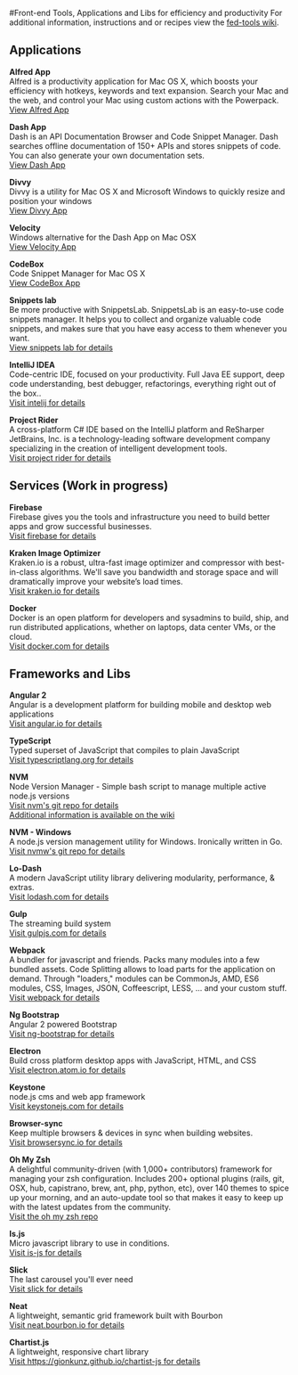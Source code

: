 #Front-end Tools, Applications and Libs for efficiency and productivity
For additional information, instructions and or recipes view the [fed-tools wiki](https://github.com/jessepinuelas/frontend-tools/wiki).    


## Applications
**Alfred App**  
Alfred is a productivity application for Mac OS X, which boosts your efficiency with hotkeys, 
keywords and text expansion. Search your Mac and the web, and control your Mac using custom 
actions with the Powerpack.   
[View Alfred App](https://www.alfredapp.com/)   

**Dash App**  
Dash is an API Documentation Browser and Code Snippet Manager. Dash searches offline documentation
of 150+ APIs and stores snippets of code. You can also generate your own documentation sets.   
[View Dash App](https://kapeli.com/dash)  

**Divvy**  
Divvy is a utility for Mac OS X and Microsoft Windows to quickly resize and position your windows   
[View Divvy App](http://mizage.com/divvy/)  

**Velocity**  
Windows alternative for the Dash App on Mac OSX   
[View Velocity App](http://velocity.silverlakesoftware.com/)    

**CodeBox**  
Code Snippet Manager for Mac OS X   
[View CodeBox App](http://www.shpakovski.com/codebox/)  

**Snippets lab**  
Be more productive with SnippetsLab. SnippetsLab is an easy-to-use code snippets manager. It helps you to collect and organize valuable code snippets, and makes sure that you have easy access to them whenever you want.  
[View snippets lab for details](https://www.renfei.org/snippets-lab/)  

**IntelliJ IDEA**  
Code-centric IDE, focused on your productivity. Full Java EE support, deep code understanding, best debugger, refactorings, everything right out of the box..   
[Visit intelij for details](https://www.jetbrains.com/idea/)  

**Project Rider**  
A cross-platform C# IDE based on the IntelliJ platform and ReSharper
JetBrains, Inc. is a technology-leading software development company specializing in the creation 
of intelligent development tools.  
[Visit project rider for details](https://www.jetbrains.com/rider/)  


## Services (Work in progress)  
**Firebase**  
Firebase gives you the tools and infrastructure you need to build better apps and grow successful businesses.  
[Visit firebase for details](https://firebase.google.com/)  

**Kraken Image Optimizer**  
Kraken.io is a robust, ultra-fast image optimizer and compressor with best-in-class algorithms. 
We'll save you bandwidth and storage space and will dramatically improve your website’s load times.  
[Visit kraken.io for details](https://kraken.io/)  

**Docker**  
Docker is an open platform for developers and sysadmins to build, ship, and run distributed 
applications, whether on laptops, data center VMs, or the cloud.   
[Visit docker.com for details](https://www.docker.com/)  


## Frameworks and Libs
**Angular 2**  
Angular is a development platform for building mobile and desktop web applications  
[Visit angular.io for details](https://angular.io/)

**TypeScript**  
Typed superset of JavaScript that compiles to plain JavaScript  
[Visit typescriptlang.org for details](http://www.typescriptlang.org/)  

**NVM**  
Node Version Manager - Simple bash script to manage multiple active node.js versions  
[Visit nvm's git repo for details](https://github.com/creationix/nvm)  
[Additional information is available on the wiki](https://github.com/jessepinuelas/frontend-resources/wiki/Node-Version-Manager)
 
**NVM - Windows**  
A node.js version management utility for Windows. Ironically written in Go.   
[Visit nvmw's git repo for details](https://github.com/coreybutler/nvm-windows)  

**Lo-Dash**  
A modern JavaScript utility library delivering modularity, performance, & extras.  
[Visit lodash.com for details](https://lodash.com/)
 
**Gulp**  
The streaming build system  
[Visit gulpjs.com for details](http://gulpjs.com)  

**Webpack**  
A bundler for javascript and friends. Packs many modules into a few bundled assets. Code Splitting allows to load parts for the application on demand. Through "loaders," modules can be CommonJs, AMD, ES6 modules, CSS, Images, JSON, Coffeescript, LESS, ... and your custom stuff.  
[Visit webpack for details](https://webpack.github.io)

**Ng Bootstrap**  
Angular 2 powered Bootstrap  
[Visit ng-bootstrap for details](https://ng-bootstrap.github.io/#/home)
 
**Electron**  
Build cross platform desktop apps with JavaScript, HTML, and CSS  
[Visit electron.atom.io for details](http://electron.atom.io/)
 
**Keystone**  
node.js cms and web app framework  
[Visit keystonejs.com for details](http://keystonejs.com/)  
  
**Browser-sync**  
Keep multiple browsers & devices in sync when building websites.  
[Visit browsersync.io for details](http://browsersync.io)  
  
**Oh My Zsh**  
A delightful community-driven (with 1,000+ contributors) framework for managing your zsh configuration. Includes 200+ optional plugins (rails, git, OSX, hub, capistrano, brew, ant, php, python, etc), over 140 themes to spice up your morning, and an auto-update tool so that makes it easy to keep up with the latest updates from the community.  
[Visit the oh my zsh repo](https://github.com/robbyrussell/oh-my-zsh)  

**Is.js**  
Micro javascript library to use in conditions.  
[Visit is-js for details](http://is.js.org/)  

**Slick**  
The last carousel you'll ever need  
[Visit slick for details](http://kenwheeler.github.io/slick/)  

**Neat**  
A lightweight, semantic grid framework built with Bourbon  
[Visit neat.bourbon.io for details](http://neat.bourbon.io)  

**Chartist.js**  
A lightweight, responsive chart library  
[Visit https://gionkunz.github.io/chartist-js for details](https://gionkunz.github.io/chartist-js/)  